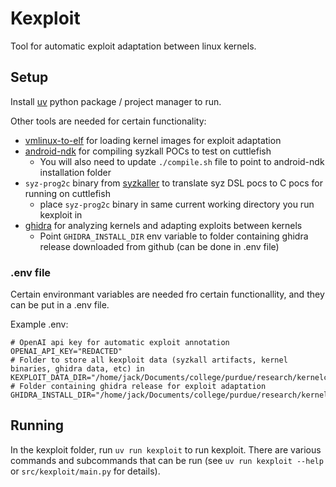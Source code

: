 # Kexploit

Tool for automatic exploit adaptation between linux kernels.

## Setup

Install [uv](https://docs.astral.sh/uv/getting-started/installation/) python package / project manager to run.

Other tools are needed for certain functionality:
- [vmlinux-to-elf](https://github.com/marin-m/vmlinux-to-elf) for loading kernel images for exploit adaptation
- [android-ndk](https://github.com/purseclab/kernelcveanalysis/blob/main/exploit_breakdown_notes/Installing%20Android%20NDK.md) for compiling syzkall POCs to test on cuttlefish
  - You will also need to update `./compile.sh` file to point to android-ndk installation folder
- `syz-prog2c` binary from [syzkaller](https://github.com/google/syzkaller) to translate syz DSL pocs to C pocs for running on cuttlefish
  - place `syz-prog2c` binary in same current working directory you run kexploit in
- [ghidra](https://github.com/NationalSecurityAgency/ghidra) for analyzing kernels and adapting exploits between kernels
  - Point `GHIDRA_INSTALL_DIR` env variable to folder containing ghidra release downloaded from github (can be done in .env file)

### .env file

Certain environmant variables are needed fro certain functionallity, and they can be put in a .env file.

Example .env:

```
# OpenAI api key for automatic exploit annotation
OPENAI_API_KEY="REDACTED"
# Folder to store all kexploit data (syzkall artifacts, kernel binaries, ghidra data, etc) in
KEXPLOIT_DATA_DIR="/home/jack/Documents/college/purdue/research/kernelcveanalysis/kexploit/kexploit_data/"
# Folder containing ghidra release for exploit adaptation
GHIDRA_INSTALL_DIR="/home/jack/Documents/college/purdue/research/kernelcveanalysis/kexploit/ghidra_11.3.2_PUBLIC/"
```

## Running

In the kexploit folder, run `uv run kexploit` to run kexploit. There are various commands and subcommands that can be run (see `uv run kexploit --help` or `src/kexploit/main.py` for details).
